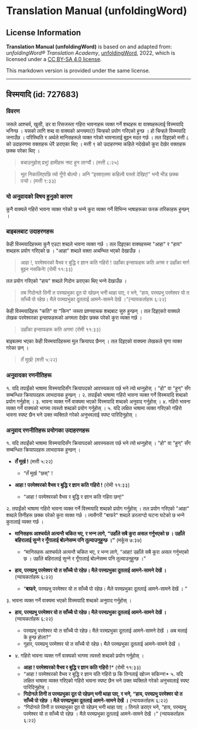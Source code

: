 # Translation Manual (unfoldingWord)

## License Information

**Translation Manual (unfoldingWord)** is based on and adapted from: _unfoldingWord® Translation Academy_, [unfoldingWord](https://unfoldingword.org/utw), 2022, which is licensed under a [CC BY-SA 4.0 license](https://creativecommons.org/licenses/by-sa/4.0/legalcode.en).

This markdown version is provided under the same license.



--------------------------------

## विस्मयादि (id: 727683)

### विवरण

जसले आश्‍चर्य, खुसी, डर वा रिसजस्ता गहिरा भावनाहरू व्यक्त गर्ने शब्दहरू वा वाक्यहरूलाई विस्मयादि भनिन्छ । यसको लागि शब्द वा वाक्यको अन्त्यमा(!) चिन्हको प्रयोग गरिएको हुन्छ । हो चिन्हले विस्मयादि जनाउँछ । परिस्थिति र अर्थले मानिसहरूले व्यक्त गरेको भावनालाई बुझ्‍न मदत गर्छ । तल दिइएको मत्ती ८ को उदाहरणमा वक्ताहरू धेरै डराएका थिए । मत्ती ९ को उदाहरणमा कहिले नदेखेको कुरा देखेर वक्ताहरू छक्क परेका थिए ।

> बचाउनुहोस्‌ प्रभु! हामीहरू नष्‍ट हुन लाग्‍यौं। (मत्ती ८:२५)

> भूत निकालिएपछि त्‍यो गूँगो बोल्‍यो। अनि “इस्राएलमा कहिल्‍यै यस्‍तो देखिए!” भन्‍दै भीड छक्‍क पर्‍यो। (मत्ती ९:३३)

### यो अनुवादको विषय हुनुको कारण

कुनै वाक्यले गहिरो भावना व्यक्त गरेको छ भन्‍ने कुरा व्यक्त गर्ने विभिन्‍न भाषाहरूका फरक तरिकाहरू हुन्छन् ।

### बाइबलबाट उदाहरणहरू

केही विस्मयादिहरूमा कुनै एउटा शब्दले भावना व्यक्त गर्छ । तल दिइएका वाक्यहरूमा "आहा" र "हाय" शब्दहरू प्रयोग गरिएको छ । "आहा" शब्दले वक्ता अचम्भित भएको देखाउँछ ।

> आहा !, परमेश्‍वरको वैभव र बुद्धि र ज्ञान कति गहिरो ! उहाँका इन्‍साफहरू कति अगम र उहाँका मार्ग बुझ्‍न नसकिने! (रोमी ११:३३)

तल प्रयोग गरिएको "हाय" शब्दले गिदोन डराएका थिए भन्‍ने देखाउँछ ।

> तब गिदोनले तिनी त परमप्रभुका दूत पो रहेछन्‌ भनी थाहा पाए, र भने, “हाय, परमप्रभु परमेश्‍वर यो त साँच्‍चै पो रहेछ। मैले परमप्रभुका दूतलाई आमने\-सामने देखें ।”(न्यायकर्ताहरू ६:२२)

केही विस्मयादिहरू "कति" वा "किन" जस्ता प्रश्‍नवाचक शब्दबाट सुरु हुन्छन् । तल दिइएकाो वाक्यले लेखक परमेश्‍वरका इन्साफहरूको अगमता देखेर छक्‍क परेको कुरा व्यक्त गर्छ ।

> उहाँका इन्‍साफहरू कति अगम! (रोमी ११:३३)

बाइबलमा भएका केही विस्मयादिहरूमा मुल क्रियापद छैनन् । तल दिइएको वाक्यमा लेखकले घृणा व्यक्त गरेका छन् ।

> तँ मूर्ख! (मत्ती ५:२२)

### अनुवादका रणनीतिहरू

१. यदि तपाईंको भाषामा विस्मयादिसँग क्रियापदको आवस्यकता पर्छ भने त्यो थप्‍नुहोस् । "हो" वा "हुन्" सँग सम्बन्धित क्रियापदहरू लाभदायक हुन्छन् । २. तपाईंको भाषामा गहिरो भावना व्यक्त गर्ने विस्मयादि शब्दको प्रयोग गर्नुहोस् । ३. भावना व्यक्त गर्ने वाक्यमा भएको विस्मयादि शब्दको अनुवाद गर्नुहोस् । ४. गहिरो भावना व्यक्त गर्ने वाक्यको भागमा त्यस्तो शब्दको प्रयोग गर्नुहोस् । ५. यदि लक्षित भाषामा व्यक्त गरिएको गहिरो भावना स्पष्ट छैन भने उक्त व्यक्तिले गरेको अनुभवलाई स्पष्ट पारिदिनुहोस् ।

### अनुवाद रणनीतिहरू प्रयोगका उदाहरणहरू

१. यदि तपाईंको भाषामा विस्मयादिसँग क्रियापदको आवस्यकता पर्छ भने त्यो थप्‍नुहोस् । "हो" वा "हुन्" सँग सम्बन्धित क्रियापदहरू लाभदायक हुन्छन् ।

* **तँ मूर्ख !** (मत्ती ५:२२)

    + “तँ मूर्ख "छस्" !
* **आहा ! परमेश्‍वरको वैभव र बुद्धि र ज्ञान कति गहिरो !** (रोमी ११:३३)

    + “आहा ! परमेश्‍वरको वैभव र बुद्धि र ज्ञान कति गहिरा छन्!”

२. तपाईंको भाषामा गहिरो भावना व्यक्त गर्ने विस्मयादि शब्दको प्रयोग गर्नुहोस् । तल प्रयोग गरिएको "आहा" शब्दले तिनीहरू छक्क परेको कुरा व्यक्त गर्छ । त्यसैगरी "बाफरे" शब्दले डरलाग्दो घटना घटेको छ भन्‍ने कुरालाई व्यक्त गर्छ ।

* **मानिसहरू आश्‍चर्यले अत्‍यन्‍तै चकित भए, र भन्‍न लागे, “उहाँले सबै कुरा असल गर्नुभएको छ । उहाँले बहिरालाई सुन्‍ने र गूँगालाई बोल्‍नेसम्‍म पनि तुल्‍याउनुहुन्‍छ ।”** (मर्कूस ७:३७)

    + “मानिसहरू आश्‍चर्यले अत्‍यन्‍तै चकित भए, र भन्‍न लागे, “आहा! उहाँले सबै कुरा असल गर्नुभएको छ । उहाँले बहिरालाई सुन्‍ने र गूँगालाई बोल्‍नेसम्‍म पनि तुल्‍याउनुहुन्‍छ ।"
* **हाय, परमप्रभु परमेश्‍वर यो त साँच्‍चै पो रहेछ। मैले परमप्रभुका दूतलाई आमने\-सामने देखें ।** (न्यायकर्ताहरू ६:२२)

    + “**बाफरे**, परमप्रभु परमेश्‍वर यो त साँच्‍चै पो रहेछ। मैले परमप्रभुका दूतलाई आमने\-सामने देखें । "

३. भावना व्यक्त गर्ने वाक्यमा भएको विस्मयादि शब्दको अनुवाद गर्नुहोस् ।

* **हाय, परमप्रभु परमेश्‍वर यो त साँच्‍चै पो रहेछ। मैले परमप्रभुका दूतलाई आमने\-सामने देखें ।** (न्यायकर्ताहरू ६:२२)

    + परमप्रभु परमेश्‍वर यो त साँच्‍चै पो रहेछ। मैले परमप्रभुका दूतलाई आमने\-सामने देखें । अब मलाई के हुन्छ होला?”

    - गुहार, परमप्रभु परमेश्‍वर यो त साँच्‍चै पो रहेछ। मैले परमप्रभुका दूतलाई आमने\-सामने देखें ।
* ४. गहिरो भावना व्यक्त गर्ने वाक्यको भागमा त्यस्तो शब्दको प्रयोग गर्नुहोस् ।

    + **आहा ! परमेश्‍वरको वैभव र बुद्धि र ज्ञान कति गहिरो !**\* (रोमी ११:३३)

    - “आहा ! परमेश्‍वरको वैभव र बुद्धि र ज्ञान यति गहिरो छ कि तिनलाई खोज्‍न सकिन्‍न!\*
        ५. यदि लक्षित भाषामा व्यक्त गरिएको गहिरो भावना स्पष्ट छैन भने उक्त व्यक्तिले गरेको अनुभवलाई स्पष्ट पारिदिनुहोस् ।

    + **गिदोनले तिनी त परमप्रभुका दूत पो रहेछन्‌ भनी थाहा पाए, र भने, “हाय, परमप्रभु परमेश्‍वर यो त साँच्‍चै पो रहेछ । मैले परमप्रभुका दूतलाई आमने\-सामने देखें ।** (न्यायकर्ताहरू ६:२२)

    - “गिदोनले तिनी त परमप्रभुका दूत पो रहेछन्‌ भनी थाहा पाए । तिनले डराएर भने, “हाय, परमप्रभु परमेश्‍वर यो त साँच्‍चै पो रहेछ । मैले परमप्रभुका दूतलाई आमने\-सामने देखें ।" (न्यायकर्ताहरू ६:२२)


